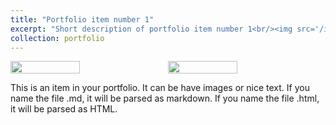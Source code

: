 ```yaml
---
title: "Portfolio item number 1"
excerpt: "Short description of portfolio item number 1<br/><img src='/images/500x300.png'>"
collection: portfolio
---
```


<div style="display: flex; justify-content: space-between; align-items: center;">
    <img src="/images/500x300.png" style="width: calc(50% - 10px); margin-right: 10px;">
    <img src="/images/500x300.png" style="width: calc(50% - 10px); margin-right: 10px;">
</div>

This is an item in your portfolio. It can be have images or nice text. If you name the file .md, it will be parsed as markdown. If you name the file .html, it will be parsed as HTML. 
